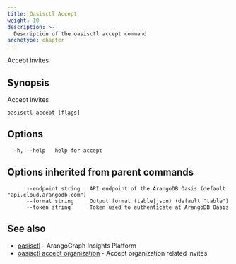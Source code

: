 ```yaml
---
title: Oasisctl Accept
weight: 10
description: >-
  Description of the oasisctl accept command
archetype: chapter
---
```

Accept invites

## Synopsis

Accept invites

```
oasisctl accept [flags]
```

## Options

```
  -h, --help   help for accept
```

## Options inherited from parent commands

```
      --endpoint string   API endpoint of the ArangoDB Oasis (default "api.cloud.arangodb.com")
      --format string     Output format (table|json) (default "table")
      --token string      Token used to authenticate at ArangoDB Oasis
```

## See also

* [oasisctl](../options.md)	 - ArangoGraph Insights Platform
* [oasisctl accept organization](accept-organization.md)	 - Accept organization related invites

